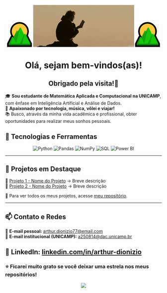 <p align="center">
  <img src="emoji.png" width="80px">
  <img src="banner.gif" width="325px">
  <img src="emoji.png" width="80px">
</p>


<h1 align="center">Olá, sejam bem-vindos(as)!</h1>
<h2 align="center">Obrigado pela visita!💚</h2>

🎓 **Sou estudante de Matemática Aplicada e Computacional na UNICAMP**, com ênfase em Inteligência Artificial e Análise de Dados.  
🤍 **Apaixonado por tecnologia, música, vôlei e viajar!**  
📚 Busco, através da minha vida acadêmica e profissional, obter oportunidades para realizar meus sonhos pessoais.

## 🚀 **Tecnologias e Ferramentas**
<div align="center">
  <img src="https://cdn.jsdelivr.net/gh/devicons/devicon/icons/python/python-original.svg" title="Python" width="50"/>
  <img src="https://cdn.jsdelivr.net/gh/devicons/devicon/icons/pandas/pandas-original.svg" title="Pandas" width="50"/>
  <img src="https://cdn.jsdelivr.net/gh/devicons/devicon/icons/numpy/numpy-original.svg" title="NumPy" width="50"/>
  <img src="https://cdn.jsdelivr.net/gh/devicons/devicon/icons/sqlite/sqlite-original.svg" title="SQL" width="50"/>
  <img src="https://upload.wikimedia.org/wikipedia/commons/2/2a/PowerBI_Logo.svg" title="Power BI" width="50"/>
</div>

---

## 📌 **Projetos em Destaque**
🔹 [Projeto 1 - Nome do Projeto](https://github.com/seu-usuario/repo1) → Breve descrição  
🔹 [Projeto 2 - Nome do Projeto](https://github.com/seu-usuario/repo2) → Breve descrição  

📂 Para ver todos os meus projetos, acesse [meu repositório](https://github.com/seu-usuario).

---

## 📫 **Contato e Redes**
📩 **E-mail pessoal:** [arthur.dionizio77@email.com](mailto:arthur.dionizio77@email.com)  
📩 **E-mail institucional (UNICAMP):** [a250814@dac.unicamp.br](mailto:a250814@dac.unicamp.br)  

💼 **LinkedIn:** [linkedin.com/in/arthur-dionizio](https://www.linkedin.com/in/arthur-dionizio)  
---

### ⭐ **Ficarei muito grato se você deixar uma estrela nos meus repositórios!**  

<div align="center">
  <img src="https://media.giphy.com/media/xUA7aZeLE2e0P7Znz2/giphy.gif" width="150">
</div>
